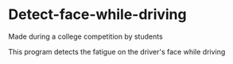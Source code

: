 # Detect-face-while-driving
Made during a college competition by students

This program detects the fatigue on the driver's face while driving
